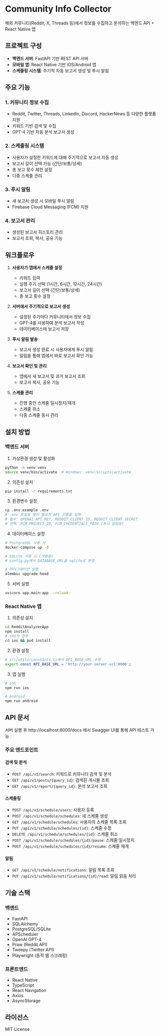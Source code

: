 # Community Info Collector

해외 커뮤니티(Reddit, X, Threads 등)에서 정보를 수집하고 분석하는 백엔드 API + React Native 앱

## 프로젝트 구성

- **백엔드 서버**: FastAPI 기반 REST API 서버
- **모바일 앱**: React Native 기반 iOS/Android 앱
- **스케줄링 시스템**: 주기적 자동 보고서 생성 및 푸시 알림

## 주요 기능

### 1. 커뮤니티 정보 수집
- Reddit, Twitter, Threads, LinkedIn, Discord, HackerNews 등 다양한 플랫폼 지원
- 키워드 기반 검색 및 수집
- GPT-4 기반 자동 분석 보고서 생성

### 2. 스케줄링 시스템
- 사용자가 설정한 키워드에 대해 주기적으로 보고서 자동 생성
- 보고서 길이 선택 가능 (간단/보통/상세)
- 총 보고 횟수 제한 설정
- 다중 스케줄 관리

### 3. 푸시 알림
- 새 보고서 생성 시 모바일 푸시 알림
- Firebase Cloud Messaging (FCM) 지원

### 4. 보고서 관리
- 생성된 보고서 히스토리 관리
- 보고서 조회, 복사, 공유 기능

## 워크플로우

1. **사용자가 앱에서 스케줄 설정**
   - 키워드 입력
   - 실행 주기 선택 (1시간, 6시간, 12시간, 24시간)
   - 보고서 길이 선택 (간단/보통/상세)
   - 총 보고 횟수 설정

2. **서버에서 주기적으로 보고서 생성**
   - 설정된 주기마다 커뮤니티에서 정보 수집
   - GPT-4를 사용하여 분석 보고서 작성
   - 데이터베이스에 보고서 저장

3. **푸시 알림 발송**
   - 보고서 생성 완료 시 사용자에게 푸시 알림
   - 알림을 통해 앱에서 바로 보고서 확인 가능

4. **보고서 확인 및 관리**
   - 앱에서 새 보고서 및 과거 보고서 조회
   - 보고서 복사, 공유 기능

5. **스케줄 관리**
   - 진행 중인 스케줄 일시정지/재개
   - 스케줄 취소
   - 다중 스케줄 동시 관리

## 설치 방법

### 백엔드 서버

1. 가상환경 생성 및 활성화
```bash
python -m venv venv
source venv/bin/activate  # Windows: venv\Scripts\activate
```

2. 의존성 설치
```bash
pip install -r requirements.txt
```

3. 환경변수 설정
```bash
cp .env.example .env
# .env 파일을 열어 필요한 API 키들을 입력
# 필수: OPENAI_API_KEY, REDDIT_CLIENT_ID, REDDIT_CLIENT_SECRET
# 선택: FCM_PROJECT_ID, FCM_CREDENTIALS_PATH (푸시 알림용)
```

4. 데이터베이스 설정
```bash
# PostgreSQL 사용 시
docker-compose up -d

# SQLite 사용 시 (개발용)
# config.py에서 DATABASE_URL을 sqlite로 변경

# 마이그레이션 실행
alembic upgrade head
```

5. 서버 실행
```bash
uvicorn app.main:app --reload
```

### React Native 앱

1. 의존성 설치
```bash
cd RedditAnalyzerApp
npm install
# iOS의 경우
cd ios && pod install
```

2. 환경 설정
```bash
# src/utils/constants.ts에서 API_BASE_URL 수정
export const API_BASE_URL = 'http://your-server-url:8000';
```

3. 앱 실행
```bash
# iOS
npm run ios

# Android
npm run android
```

## API 문서

서버 실행 후 http://localhost:8000/docs 에서 Swagger UI를 통해 API 테스트 가능

### 주요 엔드포인트

#### 검색 및 분석
- `POST /api/v1/search`: 키워드로 커뮤니티 검색 및 분석
- `GET /api/v1/posts/{query_id}`: 검색된 게시물 조회
- `GET /api/v1/report/{query_id}`: 분석 보고서 조회

#### 스케줄링
- `POST /api/v1/schedule/users`: 사용자 등록
- `POST /api/v1/schedule/schedules`: 새 스케줄 생성
- `GET /api/v1/schedule/schedules`: 사용자의 스케줄 목록 조회
- `PUT /api/v1/schedule/schedules/{id}`: 스케줄 수정
- `DELETE /api/v1/schedule/schedules/{id}`: 스케줄 취소
- `POST /api/v1/schedule/schedules/{id}/pause`: 스케줄 일시정지
- `POST /api/v1/schedule/schedules/{id}/resume`: 스케줄 재개

#### 알림
- `GET /api/v1/schedule/notifications`: 알림 목록 조회
- `PUT /api/v1/schedule/notifications/{id}/read`: 알림 읽음 처리

## 기술 스택

### 백엔드
- FastAPI
- SQLAlchemy
- PostgreSQL/SQLite
- APScheduler
- OpenAI GPT-4
- Praw (Reddit API)
- Tweepy (Twitter API)
- Playwright (동적 웹 스크래핑)

### 프론트엔드
- React Native
- TypeScript
- React Navigation
- Axios
- AsyncStorage

## 라이선스

MIT License